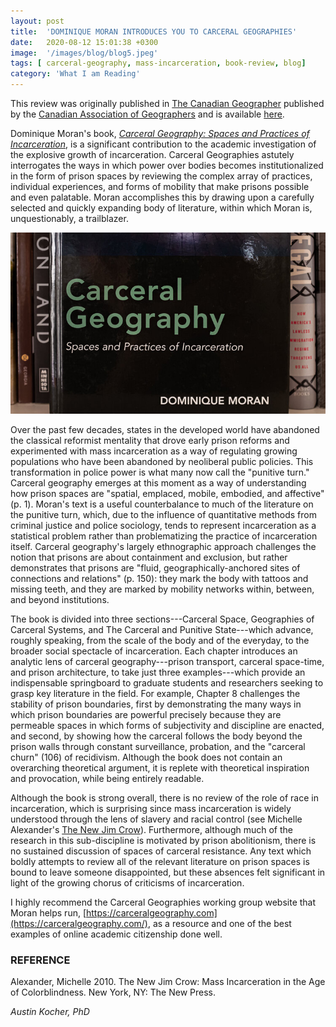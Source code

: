 ```yaml
---
layout: post
title:  'DOMINIQUE MORAN INTRODUCES YOU TO CARCERAL GEOGRAPHIES'
date:   2020-08-12 15:01:38 +0300
image:  '/images/blog/blog5.jpeg' 
tags: [ carceral-geography, mass-incarceration, book-review, blog]
category: 'What I am Reading'
---
```

This review was originally published in [The Canadian Geographer](https://onlinelibrary.wiley.com/journal/15410064) published by the [Canadian Association of Geographers](https://www.cag-acg.ca/) and is available [here](https://onlinelibrary.wiley.com/doi/10.1111/cag.12346).

Dominique Moran's book, [*Carceral Geography: Spaces and Practices of Incarceration*](https://www.routledge.com/Carceral-Geography-Spaces-and-Practices-of-Incarceration/Moran/p/book/9781409452348), is a significant contribution to the academic investigation of the explosive growth of incarceration. Carceral Geographies astutely interrogates the ways in which power over bodies becomes institutionalized in the form of prison spaces by reviewing the complex array of practices, individual experiences, and forms of mobility that make prisons possible and even palatable. Moran accomplishes this by drawing upon a carefully selected and quickly expanding body of literature, within which Moran is, unquestionably, a trailblazer.

<div class="gallery-box">
  <div class="gallery">
    <img src="/images/blog/blog5-1.jpg" loading="lazy" alt="book">
  </div>
</div>

Over the past few decades, states in the developed world have abandoned the classical reformist mentality that drove early prison reforms and experimented with mass incarceration as a way of regulating growing populations who have been abandoned by neoliberal public policies. This transformation in police power is what many now call the "punitive turn." Carceral geography emerges at this moment as a way of understanding how prison spaces are "spatial, emplaced, mobile, embodied, and affective" (p. 1). Moran's text is a useful counterbalance to much of the literature on the punitive turn, which, due to the influence of quantitative methods from criminal justice and police sociology, tends to represent incarceration as a statistical problem rather than problematizing the practice of incarceration itself. Carceral geography's largely ethnographic approach challenges the notion that prisons are about containment and exclusion, but rather demonstrates that prisons are "fluid, geographically-anchored sites of connections and relations" (p. 150): they mark the body with tattoos and missing teeth, and they are marked by mobility networks within, between, and beyond institutions.

The book is divided into three sections---Carceral Space, Geographies of Carceral Systems, and The Carceral and Punitive State---which advance, roughly speaking, from the scale of the body and of the everyday, to the broader social spectacle of incarceration. Each chapter introduces an analytic lens of carceral geography---prison transport, carceral space-time, and prison architecture, to take just three examples---which provide an indispensable springboard to graduate students and researchers seeking to grasp key literature in the field. For example, Chapter 8 challenges the stability of prison boundaries, first by demonstrating the many ways in which prison boundaries are powerful precisely because they are permeable spaces in which forms of subjectivity and discipline are enacted, and second, by showing how the carceral follows the body beyond the prison walls through constant surveillance, probation, and the "carceral churn" (106) of recidivism. Although the book does not contain an overarching theoretical argument, it is replete with theoretical inspiration and provocation, while being entirely readable.

Although the book is strong overall, there is no review of the role of race in incarceration, which is surprising since mass incarceration is widely understood through the lens of slavery and racial control (see Michelle Alexander's [The New Jim Crow](https://newjimcrow.com/)). Furthermore, although much of the research in this sub-discipline is motivated by prison abolitionism, there is no sustained discussion of spaces of carceral resistance. Any text which boldly attempts to review all of the relevant literature on prison spaces is bound to leave someone disappointed, but these absences felt significant in light of the growing chorus of criticisms of incarceration.

I highly recommend the Carceral Geographies working group website that Moran helps run, [https://carceralgeography.com](https://carceralgeography.com/), as a resource and one of the best examples of online academic citizenship done well.

### REFERENCE

Alexander, Michelle 2010. The New Jim Crow: Mass Incarceration in the Age of Colorblindness. New York, NY: The New Press.

*Austin Kocher, PhD*
